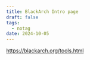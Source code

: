 ```yaml
---
title: BlackArch Intro page
draft: false
tags:
  - notag
date: 2024-10-05
---
```

https://blackarch.org/tools.html
